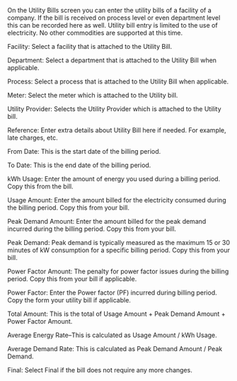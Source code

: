 









On the Utility Bills screen you can enter the utility bills of a facility of a company. If the bill is received on process level or even department level this can be recorded here as well. Utility bill entry is limited to the use of electricity. No other commodities are supported at this time.

Facility: Select a facility that is attached to the Utility Bill.

Department:  Select a department that is attached to the Utility Bill when applicable.

Process: Select a process that is attached to the Utility Bill when applicable.

Meter: Select the meter which is attached to the Utility bill.

Utility Provider: Selects the Utility Provider which is attached to the Utility bill.

Reference: Enter extra details about Utility Bill here if needed. For example, late charges, etc.

From Date: This is the start date of the billing period.

To Date: This is the end date of the billing period.

kWh Usage:  Enter the amount of energy you used during a billing period. Copy this from the bill.

Usage Amount: Enter the amount billed for the electricity consumed during the billing period. Copy this from your bill.

Peak Demand Amount:  Enter the amount billed for the peak demand incurred during the billing period. Copy this from your bill.  

Peak Demand: Peak demand is typically measured as the maximum 15 or 30 minutes of kW consumption for a specific billing period. Copy this from your bill.

Power Factor Amount: The penalty for power factor issues during the billing period. Copy this from your bill if applicable.

Power Factor: Enter the Power factor (PF) incurred during billing period. Copy the form your utility bill if applicable.

Total Amount: This is the total of Usage Amount + Peak Demand Amount + Power Factor Amount. 

Average Energy Rate–This is calculated as Usage Amount / kWh Usage. 

Average Demand Rate: This is calculated as Peak Demand Amount / Peak Demand. 

Final: Select Final if the bill does not require any more changes.
